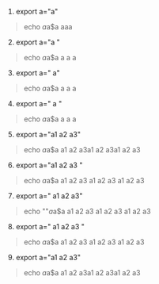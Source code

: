 1. export a="a"
> echo $a$a$a
> aaa

2. export a="a "
> echo $a$a$a
> a a a

3. export a=" a"
> echo $a$a$a
> a a a

4. export a=" a "
> echo $a$a$a
> a a a

5. export a="a1 a2 a3"
> echo $a$a$a
> a1 a2 a3a1 a2 a3a1 a2 a3

6. export a="a1 a2 a3 "
> echo $a$a$a
> a1 a2 a3 a1 a2 a3 a1 a2 a3

7. export a=" a1 a2 a3"
> echo ""$a$a$a
> a1 a2 a3 a1 a2 a3 a1 a2 a3

8. export a=" a1 a2 a3 "
> echo $a$a$a
> a1 a2 a3 a1 a2 a3 a1 a2 a3

9. export a="a1        a2          a3"
> echo $a$a$a
> a1 a2 a3a1 a2 a3a1 a2 a3